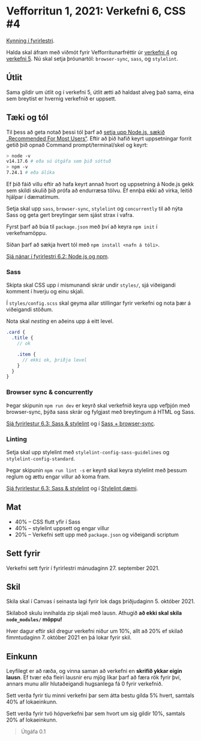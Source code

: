 # Vefforritun 1, 2021: Verkefni 6, CSS #4

[Kynning í fyrirlestri](https://youtu.be/gDeKrPH7KQM).

Halda skal áfram með viðmót fyrir Vefforritunarfréttir úr [verkefni 4](https://github.com/vefforritun/vef1-2021-v4/) og [verkefni 5](https://github.com/vefforritun/vef1-2021-v4/). Nú skal setja þróunartól: `browser-sync`, `sass`, og `stylelint`.

## Útlit

Sama gildir um útlit og í verkefni 5, útlit ætti að haldast alveg það sama, eina sem breytist er hvernig verkefnið er uppsett.

## Tæki og tól

Til þess að geta notað þessi tól þarf að [setja upp Node.js, sækið „Recommended For Most Users“](https://nodejs.org/en/). Eftir að þið hafið keyrt uppsetningar forrit getið þið opnað Command prompt/terminal/skel og keyrt:

```bash
> node -v
v14.17.6 # eða sú útgáfa sem þið sóttuð
> npm -v
7.24.1 # eða álíka
```

Ef þið fáið villu eftir að hafa keyrt annað hvort og uppsetning á Node.js gekk sem skildi skulið þið prófa að endurræsa tölvu. Ef ennþá ekki að virka, leitið hjálpar í dæmatímum.

Setja skal upp `sass`, `browser-sync`, `stylelint` og `concurrently` til að nýta Sass og geta gert breytingar sem sjást strax í vafra.

Fyrst þarf að búa til `package.json` með því að keyra `npm init` í verkefnamöppu.

Síðan þarf að sækja hvert tól með `npm install <nafn á tóli>`.

[Sjá nánar í fyrirlestri 6.2: Node.js og npm](https://github.com/vefforritun/vef1-2021/blob/main/vikur/06/06.2.npm.md).

### Sass

Skipta skal CSS upp í mismunandi skrár undir `styles/`, sjá viðeigandi komment í hverju og einu skjali.

Í `styles/config.scss` skal geyma allar stillingar fyrir verkefni og nota þær á viðeigandi stöðum.

Nota skal _nesting_ en aðeins upp á eitt level.

```scss
.card {
  .title {
    // ok

    .item {
      // ekki ok, þriðja level
    }
  }
}
```

### Browser sync & concurrently

Þegar skipunin `npm run dev` er keyrð skal verkefnið keyra upp vefþjón með browser-sync, þýða sass skrár og fylgjast með breytingum á HTML og Sass.

[Sjá fyrirlestur 6.3: Sass & stylelint](https://github.com/vefforritun/vef1-2021/blob/main/vikur/06/06.3.sass-stylelint.md) og í [Sass + browser-sync](https://github.com/vefforritun/vef1-2021/tree/main/vikur/06/daemi/3.sass-stylelint/03.sass-browser-sync).

### Linting

Setja skal upp stylelint með `stylelint-config-sass-guidelines` og `stylelint-config-standard`.

Þegar skipunin `npm run lint -s` er keyrð skal keyra stylelint með þessum reglum og ættu engar villur að koma fram.

[Sjá fyrirlestur 6.3: Sass & stylelint](https://github.com/vefforritun/vef1-2021/blob/main/vikur/06/06.3.sass-stylelint.md) og í [Stylelint dæmi](https://github.com/vefforritun/vef1-2021/tree/main/vikur/06/daemi/3.sass-stylelint/04.stylelint).

## Mat

* 40% – CSS flutt yfir í Sass
* 40% – stylelint uppsett og engar villur
* 20% – Verkefni sett upp með `package.json` og viðeigandi scriptum

## Sett fyrir

Verkefni sett fyrir í fyrirlestri mánudaginn 27. september 2021.

## Skil

Skila skal í Canvas í seinasta lagi fyrir lok dags þriðjudaginn 5. október 2021.

Skilaboð skulu innihalda zip skjali með lausn. Athugið **að ekki skal skila `node_modules/` möppu!**

Hver dagur eftir skil dregur verkefni niður um 10%, allt að 20% ef skilað fimmtudaginn 7. október 2021 en þá lokar fyrir skil.

## Einkunn

Leyfilegt er að ræða, og vinna saman að verkefni en **skrifið ykkar eigin lausn**. Ef tvær eða fleiri lausnir eru mjög líkar þarf að færa rök fyrir því, annars munu allir hlutaðeigandi hugsanlega fá 0 fyrir verkefnið.

Sett verða fyrir tíu minni verkefni þar sem átta bestu gilda 5% hvert, samtals 40% af lokaeinkunn.

Sett verða fyrir tvö hópverkefni þar sem hvort um sig gildir 10%, samtals 20% af lokaeinkunn.

> Útgáfa 0.1
